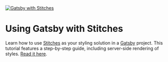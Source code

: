 <a href="https://stitches.dev" >
  <img alt="Gatsby with Stitches" src="https://stitches.dev/blog/using-gatsby-with-stitches/social.png">
</a>

# Using Gatsby with Stitches


Learn how to use [Stitches](https://stitches.dev) as your styling solution in a [Gatsby](https://gatsbyjs.com) project. This tutorial features a step-by-step guide, including server-side rendering of styles. [Read it here](https://stitches.dev/blog/using-gatsby-with-stitches).
